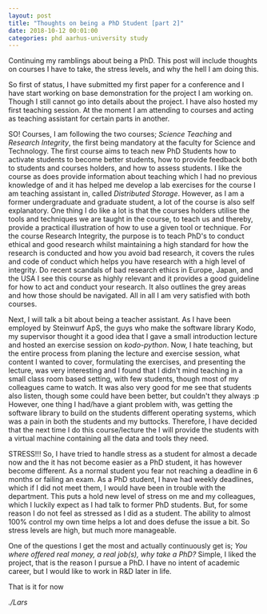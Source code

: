 ```yaml
---
layout: post
title: "Thoughts on being a PhD Student [part 2]"
date: 2018-10-12 00:01:00
categories: phd aarhus-university study
---
```


Continuing my ramblings about being a PhD. This post will include
thoughts on courses I have to take, the stress levels, and why the
hell I am doing this.

So first of status, I have submitted my first paper for a conference
and I have start working on base demonstration for the project I am
working on. Though I still cannot go into details about the project. I
have also hosted my first teaching session. At the moment I am
attending to courses and acting as teaching assistant for certain
parts in another.

SO! Courses, I am following the two courses; _Science Teaching_ and
_Research Integrity_, the first being mandatory at the faculty for
Science and Technology. The first course aims to teach new PhD
Students how to activate students to become better students, how to
provide feedback both to students and courses holders, and how to
assess students. I like the course as does provide information about
teaching which I had no previous knowledge of and it has helped me
develop a lab exercises for the course I am teaching assistant in,
called _Distributed Storage_. However, as I am a former undergraduate
and graduate student, a lot of the course is also self
explanatory. One thing I do like a lot is that the courses holders
utilise the tools and techniques we are taught in the course, to teach
us and thereby, provide a practical illustration of how to use a given
tool or technique. For the course Research Integrity, the purpose is
to teach PhD's to conduct ethical and good research whilst maintaining
a high standard for how the research is conducted and how you avoid
bad research, it covers the rules and code of conduct which helps you
have research with a high level of integrity. Do recent scandals of
bad research ethics in Europe, Japan, and the USA I see this course as
highly relevant and it provides a good guideline for how to act and
conduct your research. It also outlines the grey areas and how those
should be navigated. All in all I am very satisfied with both courses.

Next, I will talk a bit about being a teacher assistant. As I have
been employed by Steinwurf ApS, the guys who make the software library
Kodo, my supervisor thought it a good idea that I gave a small
introduction lecture and hosted an exercise session on
_kodo-python_. Now, I hate teaching, but the entire process from
planing the lecture and exercise session, what content I wanted to
cover, formulating the exercises, and presenting the lecture, was very
interesting and I found that I didn't mind teaching in a small class
room based setting, with few students, though most of my colleagues
came to watch. It was also very good for me see that students also
listen, though some could have been better, but couldn't they always
:p However, one thing I had/have a giant problem with, was getting the
software library to build on the students different operating systems,
which was a pain in both the students and my buttocks. Therefore, I
have decided that the next time I do this course/lecture the I will
provide the students with a virtual machine containing all the data
and tools they need.

STRESS!!! So, I have tried to handle stress as a student for almost a decade now and the it has not become easier as a PhD student, it has however become different. As a normal student you fear not reaching a deadline in 6 months or failing an exam. As a PhD student, I have had weekly deadlines, which if I did not meet them, I would have been in trouble with the department. This puts a hold new level of stress on me and my colleagues, which I luckily expect as I had talk to former PhD students. But, for some reason I do not feel as stressed as I did as a student. The ability to almost 100% control my own time helps a lot and does defuse the issue a bit. So stress levels are high, but much more manageable.

One of the questions I get the most and actually continuously get is; _You where offered real money, a real job(s), why take a PhD?_ Simple, I liked the project, that is the reason I pursue a PhD. I have no intent of academic career, but I would like to work in R&D later in life.

That is it for now

_./Lars_

